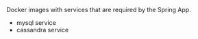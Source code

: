 Docker images with services that are required by the Spring App.

- mysql service
- cassandra service
